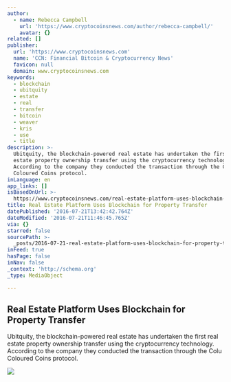```yaml
---
author:
  - name: Rebecca Campbell
    url: 'https://www.cryptocoinsnews.com/author/rebecca-campbell/'
    avatar: {}
related: []
publisher:
  url: 'https://www.cryptocoinsnews.com'
  name: 'CCN: Financial Bitcoin & Cryptocurrency News'
  favicon: null
  domain: www.cryptocoinsnews.com
keywords:
  - blockchain
  - ubitquity
  - estate
  - real
  - transfer
  - bitcoin
  - weaver
  - kris
  - use
  - title
description: >-
  Ubitquity, the blockchain-powered real estate has undertaken the first real
  estate property ownership transfer using the cryptocurrency technology.
  According to the company they conducted the transaction through the Colu
  Coloured Coins protocol.
inLanguage: en
app_links: []
isBasedOnUrl: >-
  https://www.cryptocoinsnews.com/real-estate-platform-uses-blockchain-property-transfer/
title: Real Estate Platform Uses Blockchain for Property Transfer
datePublished: '2016-07-21T13:42:42.764Z'
dateModified: '2016-07-21T11:46:45.765Z'
via: {}
starred: false
sourcePath: >-
  _posts/2016-07-21-real-estate-platform-uses-blockchain-for-property-transfer.md
inFeed: true
hasPage: false
inNav: false
_context: 'http://schema.org'
_type: MediaObject

---
```

<article style=""><h1>Real Estate Platform Uses Blockchain for Property Transfer</h1><p>Ubitquity, the blockchain-powered real estate has undertaken the first real estate property ownership transfer using the cryptocurrency technology. According to the company they conducted the transaction through the Colu Coloured Coins protocol.</p><img src="https://www.cryptocoinsnews.com/wp-content/uploads/2016/07/Property-key.jpg" /></article>